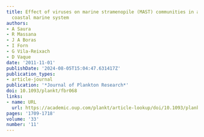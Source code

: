 ```yaml
---
title: Effect of viruses on marine stramenopile (MAST) communities in an oligotrophic
  coastal marine system
authors:
- A Saura
- R Massana
- J A Boras
- I Forn
- G Vila-Reixach
- D Vaque
date: '2011-11-01'
publishDate: '2024-08-05T15:04:47.631417Z'
publication_types:
- article-journal
publication: '*Journal of Plankton Research*'
doi: 10.1093/plankt/fbr068
links:
- name: URL
  url: https://academic.oup.com/plankt/article-lookup/doi/10.1093/plankt/fbr068
pages: '1709-1718'
volume: '33'
number: '11'
---
```

